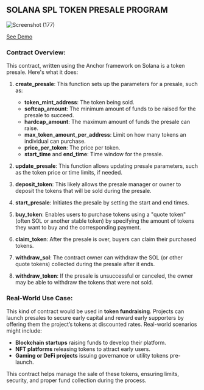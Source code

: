 ## SOLANA SPL TOKEN PRESALE PROGRAM ##
![Screenshot (177)](https://github.com/user-attachments/assets/7be3af85-0999-4571-922d-b12ccc82a154)

<a href="https://firebasestorage.googleapis.com/v0/b/ashar-2023.appspot.com/o/screen_record.mp4?alt=media" > See Demo </a>

### Contract Overview:

This contract, written using the Anchor framework on Solana is a token presale. Here's what it does:

1. **create_presale**: This function sets up the parameters for a presale, such as:
   - **token_mint_address**: The token being sold.
   - **softcap_amount**: The minimum amount of funds to be raised for the presale to succeed.
   - **hardcap_amount**: The maximum amount of funds the presale can raise.
   - **max_token_amount_per_address**: Limit on how many tokens an individual can purchase.
   - **price_per_token**: The price per token.
   - **start_time** and **end_time**: Time window for the presale.

2. **update_presale**: This function allows updating presale parameters, such as the token price or time limits, if needed.

3. **deposit_token**: This likely allows the presale manager or owner to deposit the tokens that will be sold during the presale.

4. **start_presale**: Initiates the presale by setting the start and end times.

5. **buy_token**: Enables users to purchase tokens using a "quote token" (often SOL or another stable token) by specifying the amount of tokens they want to buy and the corresponding payment.

6. **claim_token**: After the presale is over, buyers can claim their purchased tokens.

7. **withdraw_sol**: The contract owner can withdraw the SOL (or other quote tokens) collected during the presale after it ends.

8. **withdraw_token**: If the presale is unsuccessful or canceled, the owner may be able to withdraw the tokens that were not sold.

### Real-World Use Case:

This kind of contract would be used in **token fundraising**. Projects can launch presales to secure early capital and reward early supporters by offering them the project’s tokens at discounted rates. Real-world scenarios might include:
- **Blockchain startups** raising funds to develop their platform.
- **NFT platforms** releasing tokens to attract early users.
- **Gaming or DeFi projects** issuing governance or utility tokens pre-launch.

This contract helps manage the sale of these tokens, ensuring limits, security, and proper fund collection during the process.
